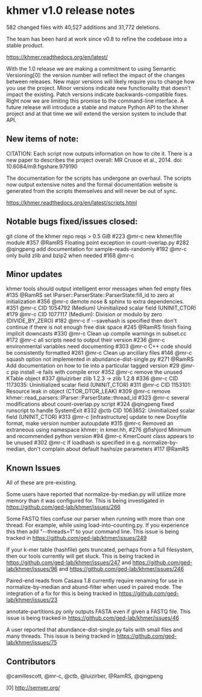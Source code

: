 # khmer v1.0 release notes

582 changed files with 40,527 additions and 31,772 deletions.

The team has been hard at work since v0.8 to refine the codebase into a stable product.

https://khmer.readthedocs.org/en/latest/

With the 1.0 release we are making a commitment to using Semantic Versioning[0]: the version number will reflect the impact of the changes between releases. New major versions will likely require you to change how you use the project. Minor versions indicate new functionality that doesn't impact the existing. Patch versions indicate backwards-compatible fixes. Right now we are limiting this promise to the command-line interface. A future release will introduce a stable and mature Python API to the khmer project and at that time we will extend the version system to include that API.

## New items of note:

CITATION: Each script now outputs information on how to cite it. There is a new paper to describes the project overall: MR Crusoe et al., 2014. doi: 10.6084/m9.figshare.979190

The documentation for the scripts has undergone an overhaul. The scripts now output extensive notes and the formal documentation website is generated from the scripts themselves and will never be out of sync.

https://khmer.readthedocs.org/en/latest/scripts.html

## Notable bugs fixed/issues closed:

git clone of the khmer repo reqs > 0.5 GiB #223 @mr-c
new khmer/file module #357 @RamRS
Floating point exception in count-overlap.py #282 @qingpeng
add documentation for sample-reads-randomly #192 @mr-c
only build zlib and bzip2 when needed #168 @mr-c

## Minor updates

khmer tools should output intelligent error messages when fed empty files #135 @RamRS
set IParser::ParserState::ParserState:fill_id to zero at initialization #356 @mr-c
demote nose & sphinx to extra dependencies. #351 @mr-c
CID 1054792 (Medium) Uninitialized scalar field (UNINIT_CTOR) #179 @mr-c
CID 1077117 (Medium): Division or modulo by zero (DIVIDE_BY_ZERO) #182 @mr-c
if --savehash is specified then don't continue if there is not enough free disk space #245 @RamRS
finish fixing implicit downcasts #330 @mr-c
Clean up compile warnings in subset.cc #172 @mr-c
all scripts need to output their version #236 @mr-c
environmental variables need documenting #303 @mr-c
C++ code should be consistently formatted #261 @mr-c
Clean up ancillary files #146 @mr-c
squash option not implemented in abundance-dist-single.py #271 @RamRS
Add documentation on how to tie into a particular tagged version #29 @mr-c
pip install -e fails with compile error #352 @mr-c
remove the unused KTable object #337 @luizirber
zlib 1.2.3 -> zlib 1.2.8 #336 @mr-c
CID 1173035: Uninitialized scalar field (UNINIT_CTOR) #311 @mr-c
CID 1153101: Resource leak in object (CTOR_DTOR_LEAK) #309 @mr-c
remove khmer::read_parsers::IParser::ParserState::thread_id #323 @mr-c
several modifications about count-overlap.py script #324 @qingpeng
fixed runscript to handle SystemExit #332 @ctb
CID 1063852: Uninitialized scalar field (UNINIT_CTOR) #313 @mr-c
[infrastructure] update to new Doxyfile format, make version number autoupdate #315 @mr-c
Removed an extraneous using namespace khmer; in kmer.hh, #276 @fishjord
Minimum and recommended python version #94 @mr-c
KmerCount class appears to be unused #302 @mr-c
If loadhash is specified in e.g. normalize-by-median, don't complain about default hashsize parameters #117 @RamRS

## Known Issues

All of these are pre-existing.

Some users have reported that normalize-by-median.py will utilize more
memory than it was configured for. This is being investigated in
https://github.com/ged-lab/khmer/issues/266

Some FASTQ files confuse our parser when running with more than one thread.
For example, while using load-into-counting.py. If you experience this then
add "--threads=1" to your command line. This issue is being tracked in
https://github.com/ged-lab/khmer/issues/249

If your k-mer table (hashfile) gets truncated, perhaps from a full filesystem, then our
tools currently will get stuck. This is being tracked in https://github.com/ged-lab/khmer/issues/247 and https://github.com/ged-lab/khmer/issues/96 and https://github.com/ged-lab/khmer/issues/246

Paired-end reads from Casava 1.8 currently require renaming for use in
normalize-by-median and abund-filter when used in paired mode. The
integration of a fix for this is being tracked in https://github.com/ged-lab/khmer/issues/23

annotate-partitions.py only outputs FASTA even if given a FASTQ file. This
issue is being tracked in https://github.com/ged-lab/khmer/issues/46

A user reported that abundance-dist-single.py fails with small files and many
threads. This issue is being tracked in https://github.com/ged-lab/khmer/issues/75

## Contributors

@camillescott, @mr-c, @ctb, @luizirber, @RamRS, @qingpeng

[0] http://semver.org/
